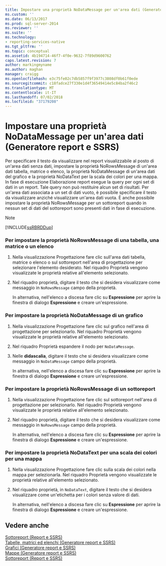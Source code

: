 ```yaml
---
title: Impostare una proprietà NoDataMessage per un'area dati (Generatore report e SSRS) | Microsoft Docs
ms.custom: ''
ms.date: 06/13/2017
ms.prod: sql-server-2014
ms.reviewer: ''
ms.suite: ''
ms.technology:
- reporting-services-native
ms.tgt_pltfrm: ''
ms.topic: conceptual
ms.assetid: 4b194714-46f7-4f0e-9632-7f89d9600762
caps.latest.revision: 7
author: markingmyname
ms.author: maghan
manager: craigg
ms.openlocfilehash: e3c75fe02c7db5857f9f3977c3808df0b61f0ede
ms.sourcegitcommit: c18fadce27f330e1d4f36549414e5c84ba2f46c2
ms.translationtype: MT
ms.contentlocale: it-IT
ms.lasthandoff: 07/02/2018
ms.locfileid: "37179208"
---
```

# <a name="set-a-no-data-message-for-a-data-region-report-builder-and-ssrs"></a>Impostare una proprietà NoDataMessage per un'area dati (Generatore report e SSRS)
  Per specificare il testo da visualizzare nel report visualizzabile al posto di un'area dati senza dati, impostare la proprietà NoRowsMessage di un'area dati tabella, matrice o elenco, la proprietà NoDataMessage di un'area dati del grafico e la proprietà NoDataText per la scala dei colori per una mappa. In fase di esecuzione Elaborazione report esegue la query per ogni set di dati in un report. Tale query non può restituire alcun set di risultati. Per un'area dati associata a un set di dati vuoto, è possibile specificare il testo da visualizzare anziché visualizzare un'area dati vuota. È anche possibile impostare la proprietà NoRowsMessage per un sottoreport quando in nessun set di dati del sottoreport sono presenti dati in fase di esecuzione.  
  
> [!NOTE]  
>  [!INCLUDE[ssRBRDDup](../../includes/ssrbrddup-md.md)]  
  
### <a name="to-set-the-norowsmessage-property-for-a-table-matrix-or-list"></a>Per impostare la proprietà NoRowsMessage di una tabella, una matrice o un elenco  
  
1.  Nella visualizzazione Progettazione fare clic sull'area dati tabella, matrice o elenco o sul sottoreport nell'area di progettazione per selezionare l'elemento desiderato. Nel riquadro Proprietà vengono visualizzate le proprietà relative all'elemento selezionato.  
  
2.  Nel riquadro proprietà, digitare il testo che si desidera visualizzare come messaggio in `NoRowsMessage` campo della proprietà.  
  
     In alternativa, nell'elenco a discesa fare clic su **Espressione** per aprire la finestra di dialogo **Espressione** e creare un'espressione.  
  
### <a name="to-set-the-nodatamessage-property-for-a-chart"></a>Per impostare la proprietà NoDataMessage di un grafico  
  
1.  Nella visualizzazione Progettazione fare clic sul grafico nell'area di progettazione per selezionarlo. Nel riquadro Proprietà vengono visualizzate le proprietà relative all'elemento selezionato.  
  
2.  Nel riquadro Proprietà espandere il nodo per `NoDataMessage`.  
  
3.  Nelle **didascalia**, digitare il testo che si desidera visualizzare come messaggio in `NoDataMessage` campo della proprietà.  
  
     In alternativa, nell'elenco a discesa fare clic su **Espressione** per aprire la finestra di dialogo **Espressione** e creare un'espressione.  
  
### <a name="to-set-the-norowsmessage-for-a-subreport"></a>Per impostare la proprietà NoRowsMessage di un sottoreport  
  
1.  Nella visualizzazione Progettazione fare clic sul sottoreport nell'area di progettazione per selezionarlo. Nel riquadro Proprietà vengono visualizzate le proprietà relative all'elemento selezionato.  
  
2.  Nel riquadro proprietà, digitare il testo che si desidera visualizzare come messaggio in `NoRowsMessage` campo della proprietà.  
  
     In alternativa, nell'elenco a discesa fare clic su **Espressione** per aprire la finestra di dialogo **Espressione** e creare un'espressione.  
  
### <a name="to-set-the-nodatatext-property-for-a-color-scale-for-a-map"></a>Per impostare la proprietà NoDataText per una scala dei colori per una mappa  
  
1.  Nella visualizzazione Progettazione fare clic sulla scala dei colori nella mappa per selezionarla. Nel riquadro Proprietà vengono visualizzate le proprietà relative all'elemento selezionato.  
  
2.  Nel riquadro proprietà, in `NoDataText`, digitare il testo che si desidera visualizzare come un'etichetta per i colori senza valore di dati.  
  
     In alternativa, nell'elenco a discesa fare clic su **Espressione** per aprire la finestra di dialogo **Espressione** e creare un'espressione.  
  
## <a name="see-also"></a>Vedere anche  
 [Sottoreport &#40;Report e SSRS&#41;](../report-design/subreports-report-builder-and-ssrs.md)   
 [Tabelle, matrici ed elenchi &#40;Generatore report e SSRS&#41;](../report-design/create-invoices-and-forms-with-lists-report-builder-and-ssrs.md)   
 [Grafici &#40;Generatore report e SSRS&#41;](../report-design/charts-report-builder-and-ssrs.md)   
 [Mappe &#40;Generatore report e SSRS&#41;](../report-design/maps-report-builder-and-ssrs.md)   
 [Sottoreport &#40;Report e SSRS&#41;](../report-design/subreports-report-builder-and-ssrs.md)  
  
  

